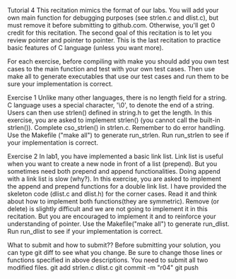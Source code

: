 Tutorial 4
This recitation mimics the format of our labs. You will add your own main function for debugging purposes (see strlen.c and dlist.c), but must remove it before submitting to github.com. Otherwise, you'll get 0 credit for this recitation. The second goal of this recitation is to let you review pointer and pointer to pointer. This is the last recitation to practice basic features of C language (unless you want more).

For each exercise, before compiling with make you should add you own test cases to the main function and test with your own test cases. Then use make all to generate executables that use our test cases and run them to be sure your implementation is correct.

Exercise 1
Unlike many other languages, there is no length field for a string. C language uses a special character, '\0', to denote the end of a string. Users can then use strlen() defined in string.h to get the length. In this exercise, you are asked to implement strlen() (you cannot call the built-in strlen()). Complete cso_strlen() in strlen.c. Remember to do error handling. Use the Makefile ("make all") to generate run_strlen. Run run_strlen to see if your implementation is correct.

Exercise 2
In lab1, you have implemented a basic link list. Link list is useful when you want to create a new node in front of a list (prepend). But you sometimes need both prepend and append functionalities. Doing append with a link list is slow (why?). In this exercise, you are asked to implement the append and prepend functions for a double link list. I have provided the skeleton code (dlist.c and dlist.h) for the corner cases. Read it and think about how to implement both functions(they are symmetric). Remove (or delete) is slightly difficult and we are not going to implement it in this recitation. But you are encouraged to implement it and to reinforce your understanding of pointer. Use the Makefile("make all") to generate run_dlist. Run run_dlist to see if your implementation is correct.

What to submit and how to submit??
Before submitting your solution, you can type git diff to see what you change. Be sure to change those lines or functions specified in above descriptions.
You need to submit all two modified files.
git add strlen.c dlist.c
git commit -m "r04"
git push
